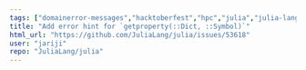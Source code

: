 ```yaml
---
tags: ["domainerror-messages","hacktoberfest","hpc","julia","julia-language","julialang","machine-learning","numerical","programming-language","science","scientific"]
title: "Add error hint for `getproperty(::Dict, ::Symbol)`"
html_url: "https://github.com/JuliaLang/julia/issues/53618"
user: "jariji"
repo: "JuliaLang/julia"
---
```


